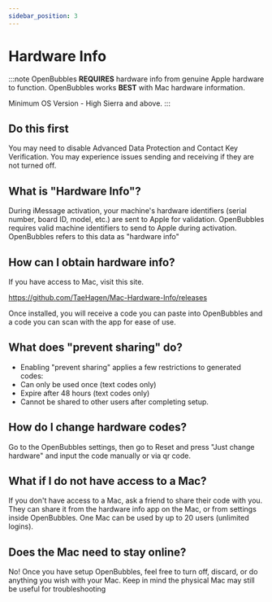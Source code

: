 ```yaml
---
sidebar_position: 3
---
```

# Hardware Info
:::note
OpenBubbles **REQUIRES** hardware info from genuine Apple hardware to function. OpenBubbles works **BEST** with Mac hardware information.

Minimum OS Version - High Sierra and above.
:::

## Do this first
You may need to disable Advanced Data Protection and Contact Key Verification. You may experience issues sending and receiving if they are not turned off.

## What is "Hardware Info"?
During iMessage activation, your machine's hardware identifiers (serial number, board ID, model, etc.) are sent to Apple for validation. 
OpenBubbles requires valid machine identifiers to send to Apple during activation. OpenBubbles refers to this data as "hardware info"

## How can I obtain hardware info?
If you have access to Mac, visit this site.

https://github.com/TaeHagen/Mac-Hardware-Info/releases

Once installed, you will receive a code you can paste into OpenBubbles and a code you can scan with the app for ease of use.

## What does "prevent sharing" do?

* Enabling "prevent sharing" applies a few restrictions to generated codes:
* Can only be used once (text codes only)
* Expire after 48 hours (text codes only)
* Cannot be shared to other users after completing setup.

## How do I change hardware codes?
Go to the OpenBubbles settings, then go to Reset and press "Just change hardware" and input the code manually or via qr code.

## What if I do not have access to a Mac?

If you don't have access to a Mac, ask a friend to share their code with you. They can share it from the hardware info app on the Mac, or from settings inside OpenBubbles. One Mac can be used by up to 20 users (unlimited logins).

## Does the Mac need to stay online?&#x20;

No! Once you have setup OpenBubbles, feel free to turn off, discard, or do anything you wish with your Mac.
Keep in mind the physical Mac may still be useful for troubleshooting

